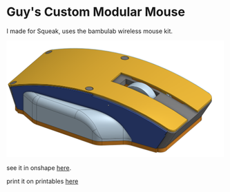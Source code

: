 # Guy's Custom Modular Mouse

I made for Squeak, uses the bambulab wireless mouse kit.

![Mouse](./render)

see it in onshape [here](https://cad.onshape.com/documents/83a4803f63d7b41e77d7f8a8/w/730008018aa1c3a7e45a77d0/e/347a0cfa5dc37a1549b09959?renderMode=0&uiState=686ea292699eaf6f8b37059e). 

print it on printables [here](https://www.printables.com/model/1350578-modular-mouse)
